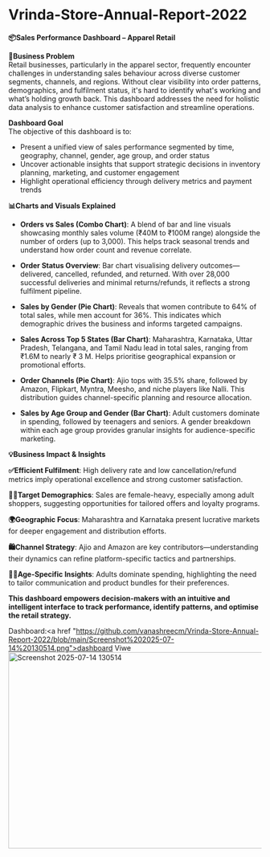 # Vrinda-Store-Annual-Report-2022

**📦Sales Performance Dashboard – Apparel Retail**

**📌Business Problem**  
     Retail businesses, particularly in the apparel sector, frequently encounter challenges in understanding sales behaviour across diverse customer segments, channels, and      regions. Without clear visibility into order patterns, demographics, and fulfilment status, it's hard to identify what's working and what’s holding growth back. This        dashboard addresses the need for holistic data analysis to enhance customer satisfaction and streamline operations.

**Dashboard Goal**  
The objective of this dashboard is to:
- Present a unified view of sales performance segmented by time, geography, channel, gender, age group, and order status  
- Uncover actionable insights that support strategic decisions in inventory planning, marketing, and customer engagement  
- Highlight operational efficiency through delivery metrics and payment trends  

**📊Charts and Visuals Explained**  

- **Orders vs Sales (Combo Chart)**: A blend of bar and line visuals showcasing monthly sales volume (₹40M to ₹100M range)        alongside the number of orders (up to 3,000). This helps track seasonal trends and understand how order count and             revenue correlate.

- **Order Status Overview**: Bar chart visualising delivery outcomes—delivered, cancelled, refunded, and returned. With over        28,000 successful deliveries and minimal returns/refunds, it reflects a strong fulfilment pipeline.

- **Sales by Gender (Pie Chart)**: Reveals that women contribute to 64% of total sales, while men account for 36%. This indicates   which demographic drives the business and informs targeted campaigns.

- **Sales Across Top 5 States (Bar Chart)**: Maharashtra, Karnataka, Uttar Pradesh, Telangana, and Tamil Nadu lead in total         sales, ranging from ₹1.6M to nearly ₹ 3 M. Helps prioritise geographical expansion or promotional efforts.

- **Order Channels (Pie Chart)**: Ajio tops with 35.5% share, followed by Amazon, Flipkart, Myntra, Meesho, and niche players       like Nalli. This distribution guides channel-specific planning and resource allocation.

- **Sales by Age Group and Gender (Bar Chart)**: Adult customers dominate in spending, followed by teenagers and seniors. A         gender breakdown within each age group provides granular insights for audience-specific marketing.
  
**💡Business Impact & Insights**

**✅Efficient Fulfilment**: High delivery rate and low cancellation/refund metrics imply operational excellence and strong customer satisfaction.

**👩‍🦰Target Demographics**: Sales are female-heavy, especially among adult shoppers, suggesting opportunities for tailored offers and loyalty programs.

**🌍Geographic Focus**: Maharashtra and Karnataka present lucrative markets for deeper engagement and distribution efforts.

**🛍️Channel Strategy**: Ajio and Amazon are key contributors—understanding their dynamics can refine platform-specific tactics and partnerships.

**🕵️‍♂️Age-Specific Insights**: Adults dominate spending, highlighting the need to tailor communication and product bundles for their preferences.

**This dashboard empowers decision-makers with an intuitive and intelligent interface to track performance, identify patterns, and optimise the retail strategy.**

Dashboard:<a href "https://github.com/vanashreecm/Vrinda-Store-Annual-Report-2022/blob/main/Screenshot%202025-07-14%20130514.png">dashboard Viwe</a>
<img width="1244" height="391" alt="Screenshot 2025-07-14 130514" src="https://github.com/user-attachments/assets/e751f7ed-66b5-45c0-862f-05524924a415" />


